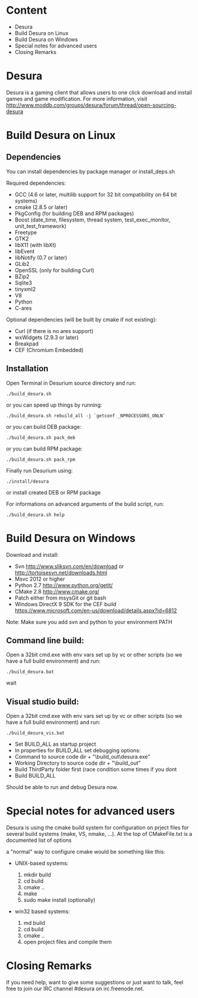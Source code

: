 Content
==================

 * Desura
 * Build Desura on Linux
 * Build Desura on Windows
 * Special notes for advanced users
 * Closing Remarks

Desura
===================

Desura is a gaming client that allows users to one click download and install games and game modification.
For more information, visit http://www.moddb.com/groups/desura/forum/thread/open-sourcing-desura


Build Desura on Linux
===================

Dependencies
------------

You can install dependencies by package manager or install_deps.sh

Required dependencies:

 * GCC (4.6 or later, multilib support for 32 bit compatibility on 64 bit systems)
 * cmake (2.8.5 or later)
 * PkgConfig (for building DEB and RPM packages)
 * Boost (date_time, filesystem, thread system, test_exec_monitor, unit_test_framework)
 * Freetype
 * GTK2
 * libX11 (with libXt)
 * libEvent
 * libNotify (0.7 or later)
 * GLib2
 * OpenSSL (only for building Curl)
 * BZip2
 * Sqlite3
 * tinyxml2
 * V8
 * Python
 * C-ares

Optional dependencies (will be built by cmake if not existing):
- Curl (if there is no ares support)
- wxWidgets (2.9.3 or later)
- Breakpad
- CEF (Chromium Embedded)

Installation
------------

Open Terminal in Desurium source directory and run:

    ./build_desura.sh

or you can speed up things by running:

    ./build_desura.sh rebuild_all -j `getconf _NPROCESSORS_ONLN`

or you can build DEB package:

    ./build_desura.sh pack_deb

or you can build RPM package:

    ./build_desura.sh pack_rpm

Finally run Desurium using:

    ./install/desura

or install created DEB or RPM package

For informations on advanced arguments of the build script, run:

    ./build_desura.sh help

Build Desura on Windows
=====================

Download and install:

 * Svn http://www.sliksvn.com/en/download or http://tortoisesvn.net/downloads.html
 * Msvc 2012 or higher
 * Python 2.7 http://www.python.org/getit/
 * CMake 2.8 http://www.cmake.org/
 * Patch either from msysGit or git bash
 * Windows DirectX 9 SDK for the CEF build https://www.microsoft.com/en-us/download/details.aspx?id=6812

Note: Make sure you add svn and python to your environment PATH

## Command line build:

Open a 32bit cmd.exe with env vars set up by vc or other scripts (so we have a full build environment) and run:

    ./build_desura.bat

wait


## Visual studio build:

Open a 32bit cmd.exe with env vars set up by vc or other scripts (so we have a full build environment) and run:

    ./build_desura_vis.bat
	
* Set BUILD_ALL as startup project
* In properties for BUILD_ALL set debugging options:
 * Command to source code dir + "\build_out\desura.exe"
 * Working Directory to source code dir + "\build_out"
* Build ThirdParty folder first (race condition some times if you dont
* Build BUILD_ALL
 
Should be able to run and debug Desura now.

Special notes for advanced users
=====================

Desura is using the cmake build system for configuration on prject files for several build systems (make, VS, nmake, ...).
At the top of CMakeFile.txt is a documented list of options

a "normal" way to configure cmake would be something like this:

  * UNIX-based systems:
    1. mkdir build
    2. cd build
    3. cmake ..
    4. make
    5. sudo make install (optionally)

  * win32 based systems:
    1. md build
    2. cd build
    3. cmake ..
    4. open project files and compile them

Closing Remarks
=====================

If you need help, want to give some suggestions or just want to talk, feel free to join our IRC channel #desura on irc.freenode.net.
